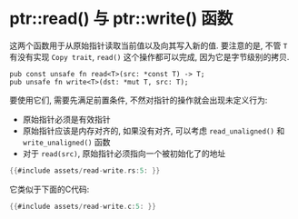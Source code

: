 # ptr::read() 与 ptr::write() 函数

这两个函数用于从原始指针读取当前值以及向其写入新的值.
要注意的是, 不管 `T` 有没有实现 `Copy trait`, `read()` 这个操作都可以完成, 因为它是字节级别的拷贝.

```rust, ignore
pub const unsafe fn read<T>(src: *const T) -> T;
pub unsafe fn write<T>(dst: *mut T, src: T);
```

要使用它们, 需要先满足前置条件, 不然对指针的操作就会出现未定义行为:

- 原始指针必须是有效指针
- 原始指针应该是内存对齐的, 如果没有对齐, 可以考虑 `read_unaligned()` 和 `write_unaligned()` 函数
- 对于 `read(src)`, 原始指针必须指向一个被初始化了的地址

```rust
{{#include assets/read-write.rs:5: }}
```

它类似于下面的C代码:

```C
{{#include assets/read-write.c:5: }}
```
